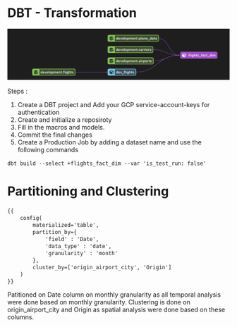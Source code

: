 # DBT - Transformation

![transformation](../static/fact_table_lineage.png)

Steps : 

1. Create a DBT project and Add your GCP service-account-keys for authentication
2. Create and initialize a reposiroty
3. Fill in the macros and models. 
4. Commit the final changes
5. Create a Production Job by adding a dataset name and use the following commands
```
dbt build --select +flights_fact_dim --var 'is_test_run: false'
```

# Partitioning and Clustering

```
{{ 
    config(
        materialized='table',
        partition_by={
            'field' : 'Date',
            'data_type' : 'date',
            'granularity' : 'month'
        }, 
        cluster_by=['origin_airport_city', 'Origin']
    )
}}
```

Patitioned on Date column on monthly granularity as all temporal analysis were done based on monthly granularity. 
Clustering is done on origin_airport_city and Origin as spatial analysis were done based on these columns.